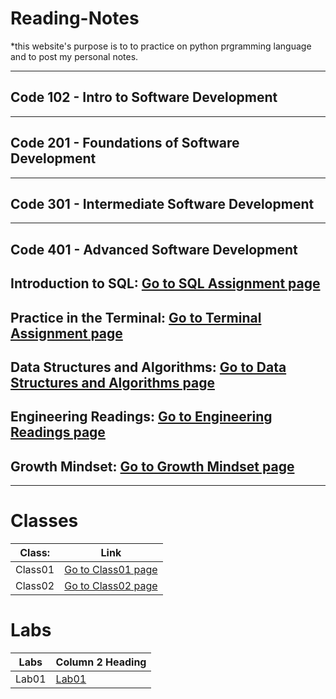 # Reading-Notes

*this website's purpose is to to practice on python prgramming language and to post my personal notes.

---

## Code 102 - Intro to Software Development

---

## Code 201 - Foundations of Software Development

---

## Code 301 - Intermediate Software Development

---

## Code 401 - Advanced Software Development

## Introduction to SQL: [Go to SQL Assignment page](./SQL.md)

## Practice in the Terminal: [Go to Terminal Assignment page](./Terminal.md)

## Data Structures and Algorithms: [Go to Data Structures and Algorithms page](./DataStructuresAndAlgo.md)

## Engineering Readings: [Go to Engineering Readings page](./EngineeringReadings.md)

## Growth Mindset: [Go to Growth Mindset page](./Mindset.md)

---
# Classes


| Class:      | Link         |
| ----------- | -----------  |
|  Class01    | [Go to Class01 page](./Classes/Class01.md) |
|  Class02    | [Go to Class02 page](./Classes/Class02.md) |

# Labs

| Labs             | Column 2 Heading |
| ---------------- | ---------------- |
|  Lab01           |  [Lab01](https://github.com/Malik-Essa99/snakes-cafe)|


